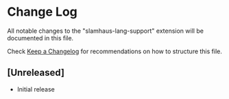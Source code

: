 # Change Log

All notable changes to the "slamhaus-lang-support" extension will be documented in this file.

Check [Keep a Changelog](http://keepachangelog.com/) for recommendations on how to structure this file.

## [Unreleased]

- Initial release